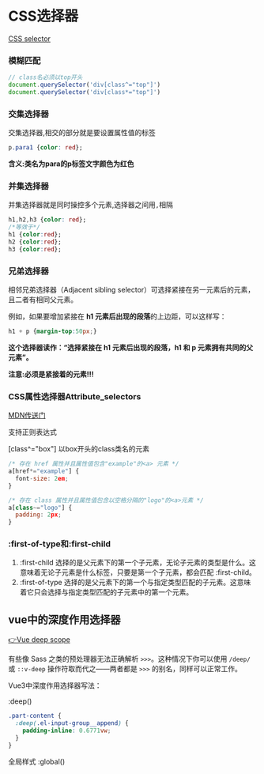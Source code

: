 # CSS选择器

[CSS selector](https://developer.mozilla.org/zh-CN/docs/Web/CSS/CSS_Selectors)



### 模糊匹配

```js
// class名必须以top开头
document.querySelector('div[class^="top"]')
document.querySelector('div[class*="top"]')
```



### 交集选择器

交集选择器,相交的部分就是要设置属性值的标签

```css
p.para1 {color: red};
```

**含义:类名为para的p标签文字颜色为红色**

### 并集选择器

并集选择器就是同时操控多个元素,选择器之间用`,`相隔

```css
h1,h2,h3 {color: red};
/*等效于*/
h1 {color:red};
h2 {color:red};
h3 {color:red};
```

### 兄弟选择器

相邻兄弟选择器（Adjacent sibling selector）可选择紧接在另一元素后的元素，且二者有相同父元素。

例如，如果要增加紧接在 **h1 元素后出现的段落**的上边距，可以这样写：

```css
h1 + p {margin-top:50px;}
```

**这个选择器读作：“选择紧接在 h1 元素后出现的段落，h1 和 p 元素拥有共同的父元素”。**

**注意:必须是紧接着的元素!!!**

### CSS属性选择器Attribute_selectors

[MDN传送门](https://developer.mozilla.org/zh-CN/docs/Web/CSS/Attribute_selectors)

支持正则表达式

[class^="box"] 以box开头的class类名的元素

```js
/* 存在 href 属性并且属性值包含"example"的<a> 元素 */
a[href*="example"] {
  font-size: 2em;
}
```

```js
/* 存在 class 属性并且属性值包含以空格分隔的"logo"的<a>元素 */
a[class~="logo"] {
  padding: 2px;
}
```

### :first-of-type和:first-child

1. :first-child 选择的是父元素下的第一个子元素，无论子元素的类型是什么。这意味着无论子元素是什么标签，只要是第一个子元素，都会匹配 :first-child。
2. :first-of-type 选择的是父元素下的第一个与指定类型匹配的子元素。这意味着它只会选择与指定类型匹配的子元素中的第一个元素。



## vue中的深度作用选择器

[👉Vue deep scope](https://vue-loader.vuejs.org/zh/guide/scoped-css.html#%E6%B7%B1%E5%BA%A6%E4%BD%9C%E7%94%A8%E9%80%89%E6%8B%A9%E5%99%A8)

有些像 Sass 之类的预处理器无法正确解析 `>>>`。这种情况下你可以使用 `/deep/` 或 `::v-deep` 操作符取而代之——两者都是 `>>>` 的别名，同样可以正常工作。



Vue3中深度作用选择器写法：

:deep()

```css
.part-content {
  :deep(.el-input-group__append) {
    padding-inline: 0.6771vw;
  }
}
```

全局样式 :global()
